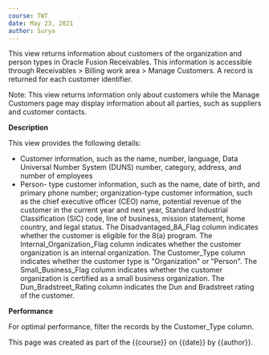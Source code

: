 ```yaml
---
course: TWT
date: May 23, 2021
author: Surya
---
```


This view returns information about customers of the organization and person types in Oracle Fusion Receivables. This information is accessible through Receivables > Billing work area > Manage Customers. A record is returned for each customer identifier.

Note: This view returns information only about customers while the Manage Customers page may display information about all parties, such as suppliers and customer contacts.

**Description**

This view provides the following details:
- Customer information, such as the name, number, language, Data Universal Number System (DUNS) number, category, address, and number of employees
- Person- type customer information, such as the name, date of birth, and primary phone number; organization-type customer information, such as the chief executive officer (CEO) name, potential revenue of the customer in the current year and next year, Standard Industrial Classification (SIC) code, line of business, mission statement, home country, and legal status. The Disadvantaged_8A_Flag column indicates whether the customer is eligible for the 8(a) program. The Internal_Organization_Flag column indicates whether the customer organization is an internal organization. The Customer_Type column indicates whether the customer type is "Organization" or "Person". The Small_Business_Flag column indicates whether the customer organization is certified as a small business organization. The Dun_Bradstreet_Rating column indicates the Dun and Bradstreet rating of the customer.

**Performance**

For optimal performance, filter the records by the Customer_Type column.

This page was created as part of the {{course}} on {{date}} by {{author}}.
